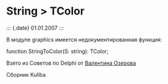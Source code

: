 String \> TColor
================

::: {.date}
01.01.2007
:::

В модуле graphics имеется недокументированная функция:

function StringToColor(S: string): TColor;

Взято из Советов по Delphi от [Валентина
Озерова](mailto:mailto:webmaster@webinspector.com)

Сборник Kuliba
